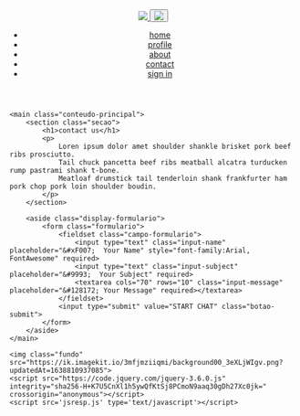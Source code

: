 <!DOCTYPE html>
<html lang="pt-br">
<head>
    <meta charset="UTF-8">
    <meta name="viewport" content="width=device-width">
    <link rel="stylesheet" href="reset.css">
    <link rel="stylesheet" href="style_index.css">
    <link href="https://fonts.googleapis.com/css2?family=Barlow&family=Montserrat&display=swap" rel="stylesheet">
    <link href="https://cdnjs.cloudflare.com/ajax/libs/font-awesome/4.7.0/css/font-awesome.min.css" rel="stylesheet"/>
    <title>Protótipo YOUR LOGO</title>
</head>
<body>
    <header class="cabecalho">
        <div class="container">
            <a href="" class="logo">
                <img id="imagem-logo" src="https://ik.imagekit.io/3mfjmziiqmi/logo_1-0w3x2IU.jpg?updatedAt=1638712902077">
            </a>
            <button class="botao">
                <img src="https://ik.imagekit.io/3mfjmziiqmi/botao_hmHW6pXEoy.png?updatedAt=1638713482417">
            </button>
            <nav class="menu">
                <ul class="menu-lista">
                    <li><a href="">home</a></li>
                    <li><a href="">profile</a></li>
                    <li><a href="">about</a></li>
                    <li><a href="">contact</a></li>
                    <li><a href="">sign in</a></li>
                </ul>
            </nav>
        </div>
    </header>
    
    <main class="conteudo-principal">
        <section class="secao">
            <h1>contact us</h1>
            <p>
                Loren ipsum dolor amet shoulder shankle brisket pork beef ribs prosciutto. 
                Tail chuck pancetta beef ribs meatball alcatra turducken rump pastrami shank t-bone.
                Meatloaf drumstick tail tenderloin shank frankfurter ham pork chop pork loin shoulder boudin.
            </p>
        </section>

        <aside class="display-formulario">
            <form class="formulario">
                <fieldset class="campo-formulario">
                    <input type="text" class="input-name" placeholder="&#xF007;  Your Name" style="font-family:Arial, FontAwesome" required>
                    <input type="text" class="input-subject" placeholder="&#9993;  Your Subject" required>
                    <textarea cols="70" rows="10" class="input-message" placeholder="&#128172; Your Message" required></textarea>
                </fieldset>
                <input type="submit" value="START CHAT" class="botao-submit">
            </form>
        </aside>
    </main>
    
    <img class="fundo" src="https://ik.imagekit.io/3mfjmziiqmi/background00_3eXLjWIgv.png?updatedAt=1638810937085">
    <script src="https://code.jquery.com/jquery-3.6.0.js" integrity="sha256-H+K7U5CnXl1h5ywQfKtSj8PCmoN9aaq30gDh27Xc0jk=" crossorigin="anonymous"></script>
    <script src='jsresp.js' type='text/javascript'></script>
</body>
</html>